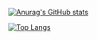 [![Anurag's GitHub stats](https://github-readme-stats.vercel.app/api?username=yourenz&count_private=true&show_icons=true)](https://github.com/anuraghazra/github-readme-stats)

[![Top Langs](https://github-readme-stats.vercel.app/api/top-langs/?username=yourenz&layout=compact)](https://github.com/anuraghazra/github-readme-stats)
